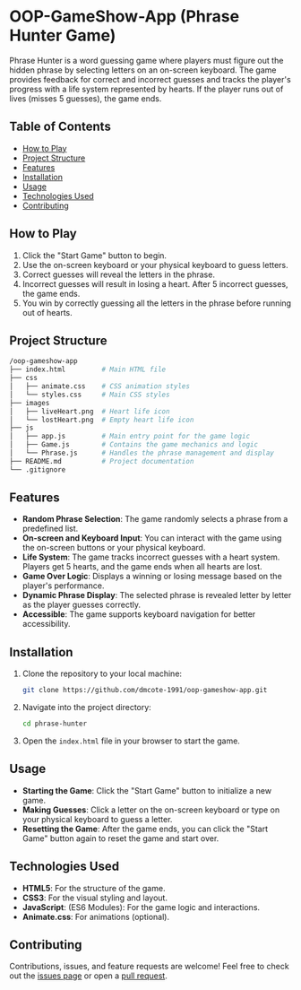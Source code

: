 # OOP-GameShow-App (Phrase Hunter Game)

Phrase Hunter is a word guessing game where players must figure out the hidden phrase by selecting letters on an on-screen keyboard. The game provides feedback for correct and incorrect guesses and tracks the player's progress with a life system represented by hearts. If the player runs out of lives (misses 5 guesses), the game ends.

## Table of Contents
- [How to Play](#how-to-play)
- [Project Structure](#project-structure)
- [Features](#features)
- [Installation](#installation)
- [Usage](#usage)
- [Technologies Used](#technologies-used)
- [Contributing](#contributing)

## How to Play

1. Click the "Start Game" button to begin.
2. Use the on-screen keyboard or your physical keyboard to guess letters.
3. Correct guesses will reveal the letters in the phrase.
4. Incorrect guesses will result in losing a heart. After 5 incorrect guesses, the game ends.
5. You win by correctly guessing all the letters in the phrase before running out of hearts.

## Project Structure

```bash
/oop-gameshow-app
├── index.html         # Main HTML file
├── css
│   ├── animate.css    # CSS animation styles
│   └── styles.css     # Main CSS styles
├── images
│   ├── liveHeart.png  # Heart life icon
│   └── lostHeart.png  # Empty heart life icon
├── js
│   ├── app.js         # Main entry point for the game logic
│   ├── Game.js        # Contains the game mechanics and logic
│   └── Phrase.js      # Handles the phrase management and display
├── README.md          # Project documentation
└── .gitignore
```

## Features

- **Random Phrase Selection**: The game randomly selects a phrase from a predefined list.
- **On-screen and Keyboard Input**: You can interact with the game using the on-screen buttons or your physical keyboard.
- **Life System**: The game tracks incorrect guesses with a heart system. Players get 5 hearts, and the game ends when all hearts are lost.
- **Game Over Logic**: Displays a winning or losing message based on the player's performance.
- **Dynamic Phrase Display**: The selected phrase is revealed letter by letter as the player guesses correctly.
- **Accessible**: The game supports keyboard navigation for better accessibility.

## Installation

1. Clone the repository to your local machine:
   ```bash
   git clone https://github.com/dmcote-1991/oop-gameshow-app.git

2. Navigate into the project directory:
   ```bash
   cd phrase-hunter

3. Open the `index.html` file in your browser to start the game.

## Usage

- **Starting the Game**: Click the "Start Game" button to initialize a new game.
- **Making Guesses**: Click a letter on the on-screen keyboard or type on your physical keyboard to guess a letter.
- **Resetting the Game**: After the game ends, you can click the "Start Game" button again to reset the game and start over.

## Technologies Used

- **HTML5**: For the structure of the game.
- **CSS3**: For the visual styling and layout.
- **JavaScript**: (ES6 Modules): For the game logic and interactions.
- **Animate.css**: For animations (optional).

## Contributing

Contributions, issues, and feature requests are welcome! Feel free to check out the [issues page](https://github.com/dmcote-1991/oop-gameshow-app/issues) or open a [pull request](https://github.com/dmcote-1991/oop-gameshow-app/pulls).

